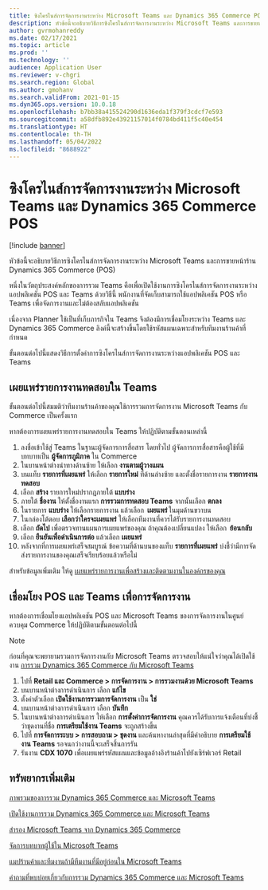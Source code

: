 ```yaml
---
title: ซิงโครไนส์การจัดการงานระหว่าง Microsoft Teams และ Dynamics 365 Commerce POS
description: หัวข้อนี้จะอธิบายวิธีการซิงโครไนส์การจัดการงานระหว่าง Microsoft Teams และการขายหน้าร้าน Dynamics 365 Commerce (POS)
author: gvrmohanreddy
ms.date: 02/17/2021
ms.topic: article
ms.prod: ''
ms.technology: ''
audience: Application User
ms.reviewer: v-chgri
ms.search.region: Global
ms.author: gmohanv
ms.search.validFrom: 2021-01-15
ms.dyn365.ops.version: 10.0.18
ms.openlocfilehash: b7bb38a415524290d1636eda1f379f3cdcf7e593
ms.sourcegitcommit: a58dfb892e43921157014f0784bd411f5c40e454
ms.translationtype: HT
ms.contentlocale: th-TH
ms.lasthandoff: 05/04/2022
ms.locfileid: "8688922"
---
```

# <a name="synchronize-task-management-between-microsoft-teams-and-dynamics-365-commerce-pos"></a>ซิงโครไนส์การจัดการงานระหว่าง Microsoft Teams และ Dynamics 365 Commerce POS

[!include [banner](includes/banner.md)]

หัวข้อนี้จะอธิบายวิธีการซิงโครไนส์การจัดการงานระหว่าง Microsoft Teams และการขายหน้าร้าน Dynamics 365 Commerce (POS)

หนึ่งในวัตถุประสงค์หลักของการรวม Teams คือเพื่อเปิดใช้งานการซิงโครไนส์การจัดการงานระหว่างแอปพลิเคชัน POS และ Teams ด้วยวิธีนี้ พนักงานที่จัดเก็บสามารถใช้แอปพลิเคชัน POS หรือ Teams เพื่อจัดการงานและไม่ต้องสลับแอปพลิเคชัน

เนื่องจาก Planner ใช้เป็นที่เก็บภารกิจใน Teams จึงต้องมีการเชื่อมโยงระหว่าง Teams และ Dynamics 365 Commerce ลิงค์นี้จะสร้างขึ้นโดยใช้รหัสแผนเฉพาะสำหรับทีมงานร้านค้าที่กำหนด

ขั้นตอนต่อไปนี้แสดงวิธีการตั้งค่าการซิงโครไนส์การจัดการงานระหว่างแอปพลิเคชัน POS และ Teams

## <a name="publish-a-test-task-list-in-teams"></a>เผยแพร่รายการงานทดสอบใน Teams

ขั้นตอนต่อไปนี้สมมติว่าทีมงานร้านค้าของคุณใช้การรวมการจัดการงาน Microsoft Teams กับ Commerce เป็นครั้งแรก

หากต้องการเผยแพร่รายการงานทดสอบใน Teams ให้ปฏิบัติตามขั้นตอนเหล่านี้

1. ลงชื่อเข้าใช้สู่ Teams ในฐานะผู้จัดการการสื่อสาร โดยทั่วไป ผู้จัดการการสื่อสารคือผู้ใช้ที่มีบทบาทเป็น **ผู้จัดการภูมิภาค** ใน Commerce
1. ในบานหน้าต่างนําทางด้านซ้าย ให้เลือก **งานตามผู้วางแผน**
1. บนแท็บ **รายการที่เผยแพร่** ให้เลือก **รายการใหม่** ที่ด้านล่างซ้าย และตั้งชื่อรายการงาน **รายการงานทดสอบ**
1. เลือก **สร้าง** รายการใหม่ปรากฎภายใต้ **แบบร่าง**
1. ภายใต้ **ชื่องาน** ให้ตั้งชื่องานแรก **การรวมการทดสอบ Teams** จากนั้นเลือก **ตกลง**
1. ในรายการ **แบบร่าง** ให้เลือกรายการงาน แล้วเลือก  **เผยแพร่** ในมุมด้านขวาบน
1. ในกล่องโต้ตอบ **เลือกว่าใครจะเผยแพร่** ให้เลือกทีมงานที่ควรได้รับรายการงานทดสอบ
1. เลือก **ถัดไป** เพื่อตรวจทานแผนการเผยแพร่ของคุณ ถ้าคุณต้องเปลี่ยนแปลง ให้เลือก  **ย้อนกลับ** 
1. เลือก **ยืนยันเพื่อดําเนินการต่อ** แล้วเลือก **เผยแพร่**
1. หลังจากที่การเผยแพร่เสร็จสมบูรณ์ ข้อความที่ด้านบนของแท็บ **รายการที่เผยแพร่** บ่งชี้ว่ามีการจัดส่งรายการงานของคุณเสร็จเรียบร้อยแล้วหรือไม่

สำหรับข้อมูลเพิ่มเติม ให้ดู [เผยแพร่รายการงานเพื่อสร้างและติดตามงานในองค์กรของคุณ](https://support.microsoft.com/office/publish-task-lists-to-create-and-track-work-in-your-organization-095409b3-f5af-40aa-9f9e-339b54e705df)

## <a name="link-pos-and-teams-for-task-management"></a>เชื่อมโยง POS และ Teams เพื่อการจัดการงาน

หากต้องการเชื่อมโยงแอปพลิเคชัน POS และ Microsoft Teams ของการจัดการงานในศูนย์ควบคุม Commerce ให้ปฏิบัติตามขั้นตอนต่อไปนี้

> [!NOTE]
> ก่อนที่คุณจะพยายามรวมการจัดการงานกับ Microsoft Teams ตรวจสอบให้แน่ใจว่าคุณได้เปิดใช้งาน [การรวม Dynamics 365 Commerce กับ Microsoft Teams](enable-teams-integration.md) 

1. ไปที่ **Retail และ Commerce \> การจัดการงาน \> การรวมงานด้วย Microsoft Teams**
1. บนบานหน้าต่างการดำเนินการ เลือก **แก้ไข**
1. ตั้งค่าตัวเลือก **เปิดใช้งานการรวมการจัดการงาน** เป็น **ใช่**
1. บนบานหน้าต่างการดำเนินการ เลือก **บันทึก**
1. ในบานหน้าต่างการดำเนินการ ให้เลือก **การตั้งค่าการจัดการงาน** คุณควรได้รับการแจ้งเตือนที่บ่งชี้ว่าชุดงานที่ชื่อ **การเตรียมใช้งาน Teams** จะถูกสร้างขึ้น
1. ไปที่ **การจัดการระบบ \> การสอบถาม \> ชุดงาน** และค้นหางานล่าสุดที่มีคำอธิบาย **การเตรียมใช้งาน Teams** รอจนกว่างานนี้จะเสร็จสิ้นการรัน
1. รันงาน **CDX 1070** เพื่อเผยแพร่รหัสแผนและข้อมูลอ้างอิงร้านค้าไปยังเซิร์ฟเวอร์ Retail

## <a name="additional-resources"></a>ทรัพยากรเพิ่มเติม

[ภาพรวมของการรวม Dynamics 365 Commerce และ Microsoft Teams](commerce-teams-integration.md)

[เปิดใช้งานการรวม Dynamics 365 Commerce และ Microsoft Teams](enable-teams-integration.md)

[สํารอง Microsoft Teams จาก Dynamics 365 Commerce](provision-teams-from-commerce.md)

[จัดการบทบาทผู้ใช้ใน Microsoft Teams](manage-user-roles-teams.md)

[แมปร้านค้าและทีมงานถ้ามีทีมงานที่มีอยู่ก่อนใน Microsoft Teams](map-stores-existing-teams.md)

[คำถามที่พบบ่อยเกี่ยวกับการรวม Dynamics 365 Commerce และ Microsoft Teams](teams-integration-faq.md)
